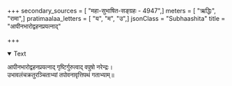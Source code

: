 +++
secondary_sources = [ "महा-सुभाषित-सङ्ग्रहः - 4947",]
meters = [ "ऋद्धिः", "रामा",]
pratimaalaa_letters = [ "य", "म", "उ",]
jsonClass = "Subhaashita"
title = "आपीनभारोद्वहनप्रयत्नाद्"

+++

<details open><summary>Text</summary>

आपीनभारोद्वहनप्रयत्नाद् गृष्टिर्गुरुत्वाद् वपुषो नरेन्द्रः।  
उभावलंचक्रतुरञ्चिताभ्यां तपोवनावृत्तिपथं गताभ्याम्॥
</details>

